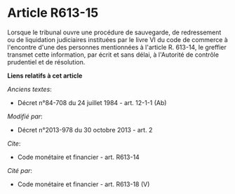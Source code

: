 # Article R613-15

Lorsque le tribunal ouvre une procédure de sauvegarde, de redressement ou de liquidation judiciaires instituées par le livre
VI du code de commerce à l'encontre d'une des personnes mentionnées à l'article R. 613-14, le greffier transmet cette
information, par écrit et sans délai, à l'Autorité de contrôle prudentiel et de résolution.

**Liens relatifs à cet article**

_Anciens textes_:

  - Décret n°84-708 du 24 juillet 1984 - art. 12-1-1 (Ab)

_Modifié par_:

  - Décret n°2013-978 du 30 octobre 2013 - art. 2

_Cite_:

  - Code monétaire et financier - art. R613-14

_Cité par_:

  - Code monétaire et financier - art. R613-18 (V)
